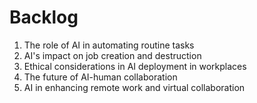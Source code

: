 # Backlog

1. The role of AI in automating routine tasks
2. AI's impact on job creation and destruction
3. Ethical considerations in AI deployment in workplaces
4. The future of AI-human collaboration
5. AI in enhancing remote work and virtual collaboration
